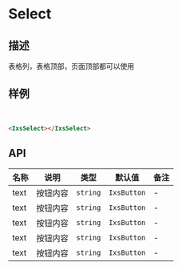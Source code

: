 # Select

## 描述

表格列，表格顶部，页面顶部都可以使用

## 样例

<br />
<IxsSelect></IxsSelect>

```html
<IxsSelect></IxsSelect>
```

## API

| 名称 | 说明     | 类型     | 默认值      | 备注 |
| ---- | -------- | -------- | ----------- | ---- |
| text | 按钮内容 | `string` | `IxsButton` | -    |
| text | 按钮内容 | `string` | `IxsButton` | -    |
| text | 按钮内容 | `string` | `IxsButton` | -    |
| text | 按钮内容 | `string` | `IxsButton` | -    |
| text | 按钮内容 | `string` | `IxsButton` | -    |
